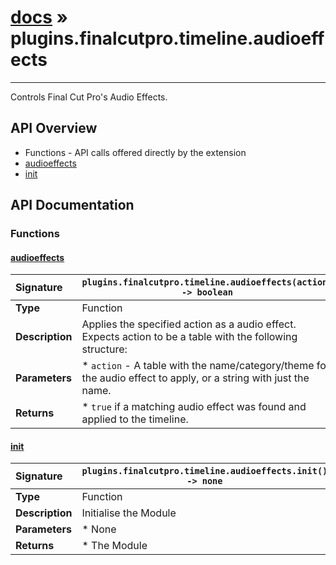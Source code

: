 # [docs](index.md) » plugins.finalcutpro.timeline.audioeffects
---

Controls Final Cut Pro's Audio Effects.

## API Overview
* Functions - API calls offered directly by the extension
 * [audioeffects](#audioeffects)
 * [init](#init)

## API Documentation

### Functions

#### [audioeffects](#audioeffects)
| <span style="float: left;">**Signature**</span> | <span style="float: left;">`plugins.finalcutpro.timeline.audioeffects(action) -> boolean` </span>                                                          |
| -----------------------------------------------------|---------------------------------------------------------------------------------------------------------|
| **Type**                                             | Function                                                                                         |
| **Description**                                      | Applies the specified action as a audio effect. Expects action to be a table with the following structure:                                                                                         |
| **Parameters**                                       |  * `action`		- A table with the name/category/theme for the audio effect to apply, or a string with just the name.                                       |
| **Returns**                                          |  * `true` if a matching audio effect was found and applied to the timeline.                                                |

#### [init](#init)
| <span style="float: left;">**Signature**</span> | <span style="float: left;">`plugins.finalcutpro.timeline.audioeffects.init() -> none` </span>                                                          |
| -----------------------------------------------------|---------------------------------------------------------------------------------------------------------|
| **Type**                                             | Function                                                                                         |
| **Description**                                      | Initialise the Module                                                                                         |
| **Parameters**                                       |  * None                                       |
| **Returns**                                          |  * The Module                                                |

